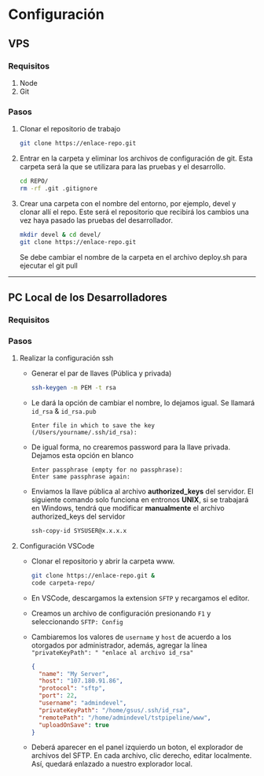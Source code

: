 # Configuración

## VPS

### Requisitos

1. Node
2. Git

### Pasos

1. Clonar el repositorio de trabajo

   ```sh
   git clone https://enlace-repo.git
   ```

2. Entrar en la carpeta y eliminar los archivos de configuración de git. Esta carpeta será la que se utilizara para las pruebas y el desarrollo.

   ```sh
   cd REPO/
   rm -rf .git .gitignore
   ```

3. Crear una carpeta con el nombre del entorno, por ejemplo, devel y clonar allí el repo. Este será el repositorio que recibirá los cambios una vez haya pasado las pruebas del desarrollador.

   ```sh
   mkdir devel & cd devel/
   git clone https://enlace-repo.git

   ```

   Se debe cambiar el nombre de la carpeta en el archivo deploy.sh para ejecutar el git pull

---

## PC Local de los Desarrolladores

### Requisitos

### Pasos

1. Realizar la configuración ssh

   - Generar el par de llaves (Pública y privada)

     ```sh
     ssh-keygen -m PEM -t rsa
     ```

   - Le dará la opción de cambiar el nombre, lo dejamos igual. Se llamará `id_rsa` & `id_rsa.pub`

     ```language
     Enter file in which to save the key (/Users/yourname/.ssh/id_rsa):
     ```

   - De igual forma, no crearemos password para la llave privada. Dejamos esta opción en blanco

     ```language
     Enter passphrase (empty for no passphrase):
     Enter same passphrase again:
     ```

   - Enviamos la llave pública al archivo **authorized_keys** del servidor. El siguiente comando solo funciona en entronos **UNIX**, si se trabajará en Windows, tendrá que modificar **manualmente** el archivo authorized_keys del servidor

     ```sh
     ssh-copy-id SYSUSER@x.x.x.x
     ```

2. Configuración VSCode

   - Clonar el repositorio y abrir la carpeta www.

     ```sh
     git clone https://enlace-repo.git &
     code carpeta-repo/
     ```

   - En VSCode, descargamos la extension `SFTP` y recargamos el editor.

   - Creamos un archivo de configuración presionando `F1` y seleccionando `SFTP: Config`

   - Cambiaremos los valores de `username` y `host` de acuerdo a los otorgados por administrador, además, agregar la línea `"privateKeyPath": " "enlace al archivo id_rsa"`

     ```json
     {
       "name": "My Server",
       "host": "107.180.91.86",
       "protocol": "sftp",
       "port": 22,
       "username": "admindevel",
       "privateKeyPath": "/home/gsus/.ssh/id_rsa",
       "remotePath": "/home/admindevel/tstpipeline/www",
       "uploadOnSave": true
     }
     ```

   - Deberá aparecer en el panel izquierdo un boton, el explorador de archivos del SFTP. En cada archivo, clic derecho, editar localmente. Así, quedará enlazado a nuestro explorador local.